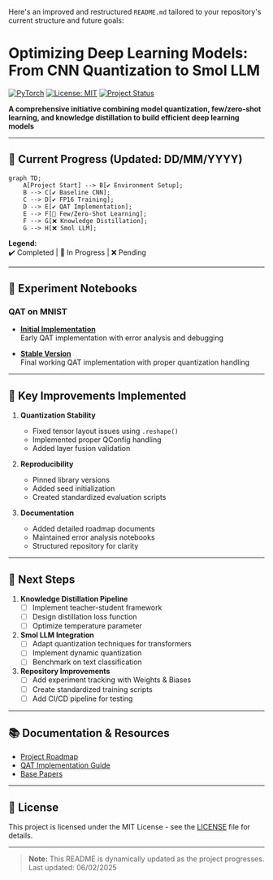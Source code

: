 Here's an improved and restructured `README.md` tailored to your repository's current structure and future goals:

# Optimizing Deep Learning Models: From CNN Quantization to Smol LLM

[![PyTorch](https://img.shields.io/badge/PyTorch-2.0+-EE4C2C.svg?logo=pytorch)](https://pytorch.org/)
[![License: MIT](https://img.shields.io/badge/License-MIT-yellow.svg)](https://opensource.org/licenses/MIT)
[![Project Status](https://img.shields.io/badge/Status-Active-brightgreen.svg)](https://github.com/Faisal-repo/Empty)

**A comprehensive initiative combining model quantization, few/zero-shot learning, and knowledge distillation to build efficient deep learning models**

---

## 🚀 Current Progress (Updated: DD/MM/YYYY)

```mermaid
graph TD;
    A[Project Start] --> B[✔️ Environment Setup];
    B --> C[✔️ Baseline CNN];
    C --> D[✔️ FP16 Training];
    D --> E[✔️ QAT Implementation];
    E --> F[🔄 Few/Zero-Shot Learning];
    F --> G[❌ Knowledge Distillation];
    G --> H[❌ Smol LLM];
```

**Legend:**  
✔️ Completed | 🔄 In Progress | ❌ Pending

---

## 🧪 Experiment Notebooks

### QAT on MNIST
- **[Initial Implementation](QAT%20test%20NodeBooks/quantization-aware-training-qat-on-mnist-error.ipynb)**  
  Early QAT implementation with error analysis and debugging

- **[Stable Version](QAT%20test%20NodeBooks/quantization-aware-training-qat-on-mnist-v2.ipynb)**  
  Final working QAT implementation with proper quantization handling

---

## 📌 Key Improvements Implemented

1. **Quantization Stability**
   - Fixed tensor layout issues using `.reshape()`
   - Implemented proper QConfig handling
   - Added layer fusion validation

2. **Reproducibility**
   - Pinned library versions
   - Added seed initialization
   - Created standardized evaluation scripts

3. **Documentation**
   - Added detailed roadmap documents
   - Maintained error analysis notebooks
   - Structured repository for clarity

---

## 🎯 Next Steps

1. **Knowledge Distillation Pipeline**
   - [ ] Implement teacher-student framework
   - [ ] Design distillation loss function
   - [ ] Optimize temperature parameter

2. **Smol LLM Integration**
   - [ ] Adapt quantization techniques for transformers
   - [ ] Implement dynamic quantization
   - [ ] Benchmark on text classification

3. **Repository Improvements**
   - [ ] Add experiment tracking with Weights & Biases
   - [ ] Create standardized training scripts
   - [ ] Add CI/CD pipeline for testing

---

## 📚 Documentation & Resources

- [Project Roadmap](🚀%20Major%20Project%20Roadmap%20CNN%20Quantization%20&%20Smol%20LLM%20Integration.md)
- [QAT Implementation Guide](QAT%20test%20NodeBooks/quantization-aware-training-qat-on-mnist-v2.ipynb)
- [Base Papers](Base%20Paper/)

---

## 📜 License
This project is licensed under the MIT License - see the [LICENSE](LICENSE) file for details.

---

> **Note:** This README is dynamically updated as the project progresses. Last updated: 06/02/2025
```
